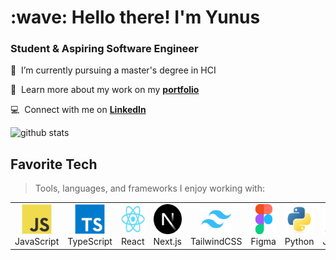 <h1 align="left">:wave: Hello there! I'm Yunus</h1>
<h3 align="left">Student & Aspiring Software Engineer</h3>

:speech_balloon: &nbsp;I’m currently pursuing a master's degree in HCI

:book: &nbsp;Learn more about my work on my **[portfolio](https://yuemya.de)**

:computer: &nbsp;Connect with me on **[LinkedIn](https://linkedin.com/in/yunuseyvz)**

<a>
  <img src="https://github-readme-stats.vercel.app/api?username=yunuseyvz&theme=tokyonight&show_icons=true&hide_border=true&count_private=true" alt="github stats"/>
</a>

<h2 align="left">Favorite Tech</h2>

> Tools, languages, and frameworks I enjoy working with:

<table>
  <tr>
    <td align="center" width="96">
      <a>
        <img src="https://raw.githubusercontent.com/devicons/devicon/master/icons/javascript/javascript-original.svg" width="48" height="48" alt="JavaScript" />
      </a>
      <br>JavaScript
    </td>
    <td align="center" width="96">
      <a>
        <img src="https://raw.githubusercontent.com/devicons/devicon/master/icons/typescript/typescript-original.svg" width="48" height="48" alt="JavaScript" />
      </a>
      <br>TypeScript
    </td>
    <td align="center" width="96">
      <a>
        <img src="https://raw.githubusercontent.com/devicons/devicon/master/icons/react/react-original.svg" width="48" height="48" alt="React" />
      </a>
      <br>React
    </td>
     <td align="center" width="96">
      <a>
        <img src="https://raw.githubusercontent.com/devicons/devicon/master/icons/nextjs/nextjs-original.svg" width="48" height="48" alt="React" />
      </a>
      <br>Next.js
    </td>
    <td align="center" width="96">
      <a>
        <img src="https://raw.githubusercontent.com/devicons/devicon/master/icons/tailwindcss/tailwindcss-original.svg" width="48" height="48" alt="CSS3" />
      </a>
      <br>TailwindCSS
    </td>
    <td align="center" width="96">
      <a>
        <img src="https://raw.githubusercontent.com/devicons/devicon/master/icons/figma/figma-original.svg" width="48" height="48" alt="Figma" />
      </a>
      <br>Figma
    </td>
     <td align="center" width="96">
      <a>
        <img src="https://raw.githubusercontent.com/devicons/devicon/master/icons/python/python-original.svg" width="48" height="48" alt="Python" />
      </a>
      <br>Python
    </td>
    <td align="center" width="96">
      <a>
        <img src="https://raw.githubusercontent.com/devicons/devicon/master/icons/java/java-original.svg" width="48" height="48" alt="Java" />
      </a>
      <br>Java
    </td>
  </tr>
</table>

<!-- END_SECTION:ascii_graph -->
<!-- prettier-ignore-end -->
